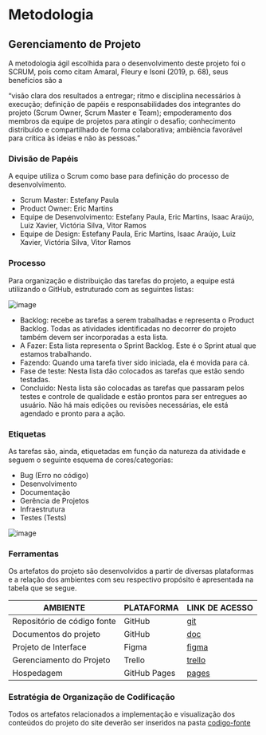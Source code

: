 
# Metodologia

## Gerenciamento de Projeto
A metodologia ágil escolhida para o desenvolvimento deste projeto foi o SCRUM, pois como citam Amaral, Fleury e Isoni (2019, p. 68), seus benefícios são a

“visão clara dos resultados a entregar; ritmo e disciplina necessários à execução; definição de papéis e responsabilidades dos integrantes do projeto (Scrum Owner, Scrum Master e Team); empoderamento dos membros da equipe de projetos para atingir o desafio; conhecimento distribuído e compartilhado de forma colaborativa; ambiência favorável para crítica às ideias e não às pessoas.”

### Divisão de Papéis

A equipe utiliza o Scrum como base para definição do processo de desenvolvimento.

- Scrum Master: Estefany Paula 
- Product Owner: Eric Martins
- Equipe de Desenvolvimento: Estefany Paula, Eric Martins, Isaac Araújo, Luiz Xavier, Victória Silva, Vitor Ramos
- Equipe de Design: Estefany Paula, Eric Martins, Isaac Araújo, Luiz Xavier, Victória Silva, Vitor Ramos

### Processo

Para organização e distribuição das tarefas do projeto, a equipe está utilizando o GitHub, estruturado com as seguintes listas:

![image](https://github.com/ICEI-PUC-Minas-PMV-ADS/pmv-ads-2024-1-e1-proj-web-t12-gerfin/assets/165838261/5e45fe48-bce7-45c6-84d6-091d1bb502b2)



- Backlog: recebe as tarefas a serem trabalhadas e representa o Product Backlog. Todas as atividades identificadas no decorrer do projeto também devem ser incorporadas a esta lista. 
- A Fazer: Esta lista representa o Sprint Backlog. Este é o Sprint atual que estamos trabalhando. 
- Fazendo: Quando uma tarefa tiver sido iniciada, ela é movida para cá.
- Fase de teste: Nesta lista dão colocados as tarefas que estão sendo testadas.
- Concluido: Nesta lista são colocadas as tarefas que passaram pelos testes e controle de qualidade e estão prontos para ser entregues ao usuário. Não há mais edições ou revisões necessárias, ele está agendado e pronto para a ação.

### Etiquetas
<p>As tarefas são, ainda, etiquetadas em função da natureza da atividade e seguem o seguinte esquema de cores/categorias:</p>

<ul>
  <li>Bug (Erro no código)</li>
  <li>Desenvolvimento </li>
  <li>Documentação </li>
  <li>Gerência de Projetos </li>
  <li>Infraestrutura </li>
  <li>Testes (Tests)</li>
</ul>

![image](https://github.com/ICEI-PUC-Minas-PMV-ADS/pmv-ads-2024-1-e1-proj-web-t12-gerfin/assets/165838261/48919b62-70b3-4dbe-bd0f-ca6a8f933e92)

  
### Ferramentas

Os artefatos do projeto são desenvolvidos a partir de diversas plataformas e a relação dos ambientes com seu respectivo propósito é apresentada na tabela que se segue.

| AMBIENTE                            | PLATAFORMA                         | LINK DE ACESSO                         |
|-------------------------------------|------------------------------------|----------------------------------------|
| Repositório de código fonte         | GitHub                             | [git](https://github.com/ICEI-PUC-Minas-PMV-ADS/pmv-ads-2024-1-e1-proj-web-t12-gerfin)|
| Documentos do projeto               | GitHub                             | [doc](https://icei-puc-minas-pmv-ads.github.io/pmv-ads-2024-1-e1-proj-web-t12-gerfin/)|
| Projeto de Interface                | Figma                              | [figma](https://www.figma.com/file/ueSwanebeBdE9Ftsm7zs3p/GerFin?type=design&node-id=1-231&mode=design&t=XYE1ov7jL9wgWzSX-0)|
| Gerenciamento do Projeto            | Trello                             | [trello](https://trello.com/b/V8buWMF3/leevi)|
| Hospedagem                          | GitHub Pages                       | [pages](https://icei-puc-minas-pmv-ads.github.io/pmv-ads-2024-1-e1-proj-web-t12-gerfin/)|


### Estratégia de Organização de Codificação 

Todos os artefatos relacionados a implementação e visualização dos conteúdos do projeto do site deverão ser inseridos na pasta [codigo-fonte](https://github.com/ICEI-PUC-Minas-PMV-ADS/pmv-ads-2024-1-e1-proj-web-t12-gerfin/tree/main/codigo-fonte) 
